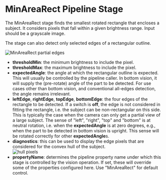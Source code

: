 # MinAreaRect Pipeline Stage

The MinAreaRect stage finds the smallest rotated rectangle that encloses a subject. It considers pixels that fall within a given brightness range. Input should be a grayscale image. 

The stage can also detect only selected edges of a rectangular outline.

![MinAreaRect partial edges](https://user-images.githubusercontent.com/9963310/177054694-9e1e339c-3dd0-4335-ae8e-26ae7e798cd9.png)

- **thresholdMin**: the minimum brightness to include the pixel. 
- **thresholdMax**: the maximum brightness to include the pixel. 
- **expectedAngle**: the angle at which the rectangular outline is expected. This will usually be controlled by the pipeline caller. In bottom vision, it will supply the (pre-rotate) angle of the part to be detected. For use cases other than bottom vision, and conventional all-edges detection, the angle remains irrelevant. 
- **leftEdge**, **rightEdge**, **topEdge**, **bottomEdge**: the four edges of the rectangle to be detected. If a switch is **off**, the edge is not considered in fitting the rectangle, i.e. the subject can be non-rectangular on this side. This is typically the case when the camera can only get a partial view of a large subject. The sense of "left", "right", "top" and "bottom" is at neutral rotation, i.e. when the **expectedAngle** is at zero degrees, e.g., when the part to be detected in bottom vision is upright. This sense will be rotated correctly for other **expectedAngle**s. 
- **diagnostics**: this can be used to display the edge pixels that are considered for the convex hull of the subject.  
   ![hull pixels](https://user-images.githubusercontent.com/9963310/177055104-4aca4b62-8dbb-403f-8bd0-fc29448acd8b.png)
- **propertyName**: determines the pipeline property name under which this stage is controlled by the vision operation. If set, these will override some of the properties configured here. Use "MinAreaRect" for default control.